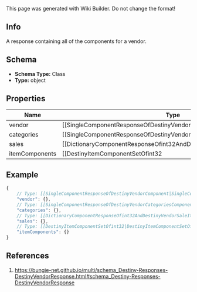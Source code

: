 <span class="wiki-builder">This page was generated with Wiki Builder. Do not change the format!</span>

## Info
A response containing all of the components for a vendor.

## Schema
* **Schema Type:** Class
* **Type:** object

## Properties
Name | Type | Description
---- | ---- | -----------
vendor | [[SingleComponentResponseOfDestinyVendorComponent|SingleComponentResponseOfDestinyVendorComponent]] | The base properties of the vendor. COMPONENT TYPE: Vendors
categories | [[SingleComponentResponseOfDestinyVendorCategoriesComponent|SingleComponentResponseOfDestinyVendorCategoriesComponent]] | Categories that the vendor has available, and references to the sales therein. COMPONENT TYPE: VendorCategories
sales | [[DictionaryComponentResponseOfint32AndDestinyVendorSaleItemComponent|DictionaryComponentResponseOfint32AndDestinyVendorSaleItemComponent]] | Sales, keyed by the vendorItemIndex of the item being sold. COMPONENT TYPE: VendorSales
itemComponents | [[DestinyItemComponentSetOfint32|DestinyItemComponentSetOfint32]] | Item components, keyed by the vendorItemIndex of the active sale items. COMPONENT TYPE: [See inside the DestinyItemComponentSet contract for component types.]

## Example
```javascript
{
    // Type: [[SingleComponentResponseOfDestinyVendorComponent|SingleComponentResponseOfDestinyVendorComponent]]
    "vendor": {},
    // Type: [[SingleComponentResponseOfDestinyVendorCategoriesComponent|SingleComponentResponseOfDestinyVendorCategoriesComponent]]
    "categories": {},
    // Type: [[DictionaryComponentResponseOfint32AndDestinyVendorSaleItemComponent|DictionaryComponentResponseOfint32AndDestinyVendorSaleItemComponent]]
    "sales": {},
    // Type: [[DestinyItemComponentSetOfint32|DestinyItemComponentSetOfint32]]
    "itemComponents": {}
}

```

## References
1. https://bungie-net.github.io/multi/schema_Destiny-Responses-DestinyVendorResponse.html#schema_Destiny-Responses-DestinyVendorResponse
